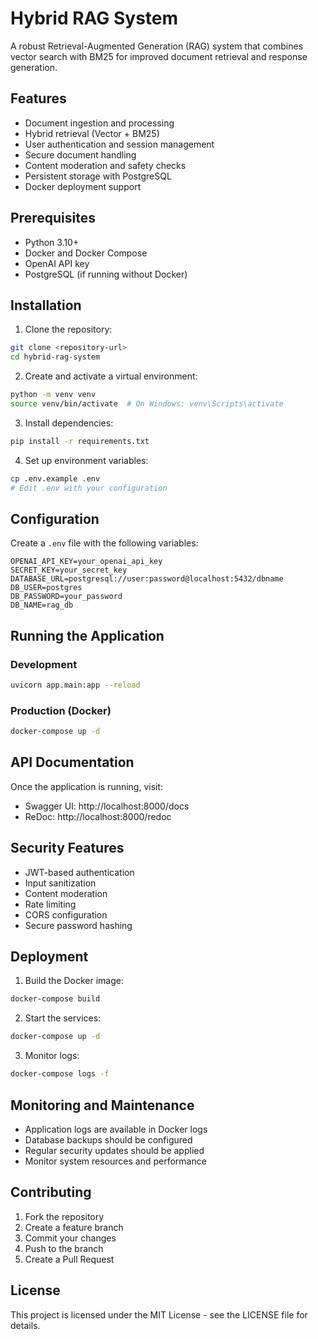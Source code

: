 # Hybrid RAG System

A robust Retrieval-Augmented Generation (RAG) system that combines vector search with BM25 for improved document retrieval and response generation.

## Features

- Document ingestion and processing
- Hybrid retrieval (Vector + BM25)
- User authentication and session management
- Secure document handling
- Content moderation and safety checks
- Persistent storage with PostgreSQL
- Docker deployment support

## Prerequisites

- Python 3.10+
- Docker and Docker Compose
- OpenAI API key
- PostgreSQL (if running without Docker)

## Installation

1. Clone the repository:
```bash
git clone <repository-url>
cd hybrid-rag-system
```

2. Create and activate a virtual environment:
```bash
python -m venv venv
source venv/bin/activate  # On Windows: venv\Scripts\activate
```

3. Install dependencies:
```bash
pip install -r requirements.txt
```

4. Set up environment variables:
```bash
cp .env.example .env
# Edit .env with your configuration
```

## Configuration

Create a `.env` file with the following variables:

```env
OPENAI_API_KEY=your_openai_api_key
SECRET_KEY=your_secret_key
DATABASE_URL=postgresql://user:password@localhost:5432/dbname
DB_USER=postgres
DB_PASSWORD=your_password
DB_NAME=rag_db
```

## Running the Application

### Development

```bash
uvicorn app.main:app --reload
```

### Production (Docker)

```bash
docker-compose up -d
```

## API Documentation

Once the application is running, visit:
- Swagger UI: http://localhost:8000/docs
- ReDoc: http://localhost:8000/redoc

## Security Features

- JWT-based authentication
- Input sanitization
- Content moderation
- Rate limiting
- CORS configuration
- Secure password hashing

## Deployment

1. Build the Docker image:
```bash
docker-compose build
```

2. Start the services:
```bash
docker-compose up -d
```

3. Monitor logs:
```bash
docker-compose logs -f
```

## Monitoring and Maintenance

- Application logs are available in Docker logs
- Database backups should be configured
- Regular security updates should be applied
- Monitor system resources and performance

## Contributing

1. Fork the repository
2. Create a feature branch
3. Commit your changes
4. Push to the branch
5. Create a Pull Request

## License

This project is licensed under the MIT License - see the LICENSE file for details. 